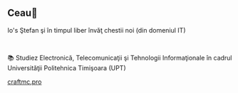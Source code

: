 ## Ceau👋

Io's Ştefan şi în timpul liber învăţ chestii noi (din domeniul IT)
<pre> </pre>
📚 Studiez Electronică, Telecomunicaţii şi Tehnologii Informaţionale în cadrul Universităţii Politehnica Timişoara (UPT)

[craftmc.pro](https://craftmc.pro/)
